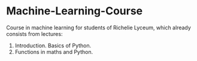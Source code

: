 # Machine-Learning-Course
Course in machine learning for students of Richelie Lyceum, which already consists from lectures:
1. Introduction. Basics of Python. 
2. Functions in maths and Python.
